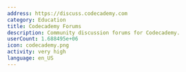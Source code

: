 ```yaml
---
address: https://discuss.codecademy.com
category: Education
title: Codecademy Forums
description: Community discussion forums for Codecademy.
userCount: 1.688495e+06
icon: codecademy.png
activity: very high
language: en_US
---
```


